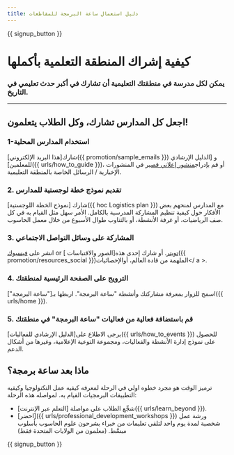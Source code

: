 ```yaml
---
title: دليل استعمال ساعة البرمجة للمقاطعات
---
```


{{ signup_button }}

# كيفية إشراك المنطقة التعلمية بأكملها

### يمكن لكل مدرسة في منطقتك التعليمية أن تشارك في أكبر حدث تعليمي في التاريخ.

* * *

## اجعل كل المدارس تشارك، وكل الطلاب يتعلمون!

### 1-استخدام المدارس المحلية

شارك[هذا البريد الإلكتروني]({{ promotion/sample_emails }}) و [الدليل الإرشادي للمعلمين]({{ urls/how_to_guide }})، أو قم بإدراج<a href = "{{promotion / stats_url}}">منشور إعلاني قصير</a> في المنشورات الإخبارية / الرسائل الخاصة بالمنطقة التعليمية. <br />

### 2. تقديم نموذج خطة لوجستية للمدارس

شارك [نموذج الخطة اللوجستية]({{ hoc Logistics plan }}) مع المدارس لمنحهم بعض الأفكار حول كيفية تنظيم المشاركة المدرسية بالكامل. الأمر سهل مثل القيام به في كل صف الرياضيات، أو غرفة الأنشطة، أو بالتناوب طوال الأسبوع من خلال معمل الحاسوب.

### 3. المشاركة على وسائل التواصل الاجتماعي

انشر على [فيسبوك](https://www.facebook.com/sharer/sharer.php?u=http%3A%2F%2Fhourofcode.com%2Fus) or [تويتر](https://twitter.com/intent/tweet?url=http%3A%2F%2Fhourofcode.com&text=I%27m%20participating%20in%20this%20year%27s%20%23HourOfCode%2C%20are%20you%3F%20%40codeorg&original_referer=https%3A%2F%2Fwww.google.com%2Furl%3Fq%3Dhttps%253A%252F%252Ftwitter.com%252Fshare%253Fhashtags%253D%2526amp%253Brelated%253Dcodeorg%2526amp%253Btext%253DI%252527m%252Bparticipating%252Bin%252Bthis%252Byear%252527s%252B%252523HourOfCode%25252C%252Bare%252Byou%25253F%252B%252540codeorg%2526amp%253Burl%253Dhttp%25253A%25252F%25252Fhourofcode.com%26sa%3DD%26sntz%3D1%26usg%3DAFQjCNE1GLTUbKZfMlEh9Aj5w0iswz6PYQ&related=codeorg&hashtags=). أو شارك إحدى هذه[الصور والاقتباسات ]({{ promotion/resources_social }})الملهمة من قادة العالم، أوالإحصائيات</ a >.</p> 

### 4. الترويج على الصفحة الرئيسية لمنطقتك

اسمح للزوار بمعرفة مشاركتك وأنشطة "ساعة البرمجة". اربطها بـ["ساعة البرمجة"]({{ urls/home }}).

### 5. قم باستضافة فعالية من فعاليات "ساعة البرمجة" في منطقتك

يرجى الاطلاع على[الدليل الإرشادي للفعاليات]({{ urls/how_to_events }}) للحصول على نموذج إدارة الأنشطة والفعاليات، ومجموعة التوعية الإعلامية، وغيرها من أشكال الدعم.

## ماذا بعد ساعة برمجة؟

ترميز الوقت هو مجرد خطوه اولي في الرحلة لمعرفه كيفيه عمل التكنولوجيا وكيفيه التطبيقات البرمجيات القيام به. لمواصله هذه الرحلة:

- شجِّع الطلاب على مواصلة [التعلم عبر الإنترنت]({{ urls/learn_beyond }}).
- [احضر]({{ urls/professional_development_workshops }}) ورشة عمل شخصية لمدة يوم واحد لتلقي تعليمات من خبراء يشرحون علوم الحاسوب بأسلوب مبسَّط. (معلمون من الولايات المتحدة فقط)

{{ signup_button }}